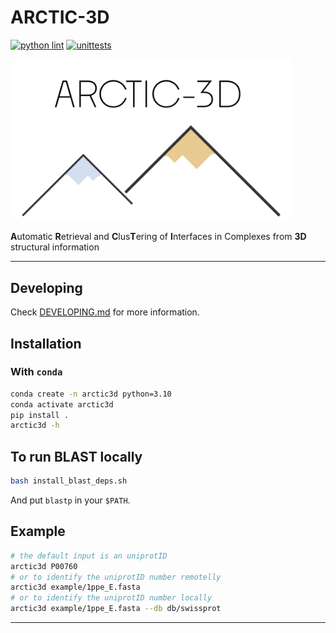 # ARCTIC-3D

[![python lint](https://github.com/haddocking/arctic3d/actions/workflows/.lint.yml/badge.svg)](https://github.com/haddocking/arctic3d/actions/workflows/.lint.yml)
[![unittests](https://github.com/haddocking/arctic3d/actions/workflows/unittests.yml/badge.svg)](https://github.com/haddocking/arctic3d/actions/workflows/unittests.yml)

<img src="docs/imgs/arctic3d.png" width="450">

**A**utomatic **R**etrieval and **C**lus**T**ering of **I**nterfaces in Complexes from **3D** structural information

---

## Developing

Check [DEVELOPING.md](DEVELOPING.md) for more information.

## Installation

### With `conda`

```bash
conda create -n arctic3d python=3.10
conda activate arctic3d
pip install .
arctic3d -h
```

## To run BLAST locally

```bash
bash install_blast_deps.sh
```

And put `blastp` in your `$PATH`.

## Example

```bash
# the default input is an uniprotID
arctic3d P00760
# or to identify the uniprotID number remotelly
arctic3d example/1ppe_E.fasta
# or to identify the uniprotID number locally
arctic3d example/1ppe_E.fasta --db db/swissprot
```

---
